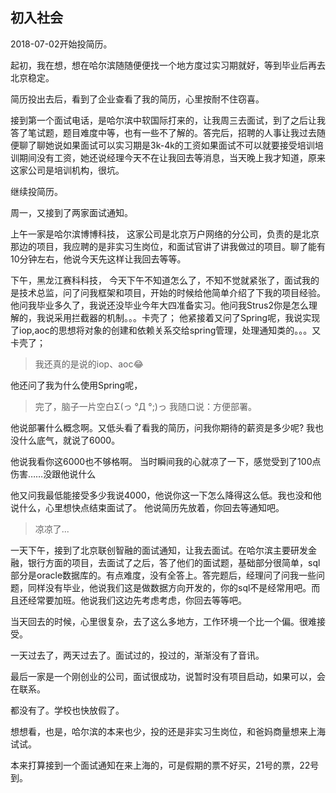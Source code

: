 ## 初入社会

2018-07-02开始投简历。

起初，我在想，想在哈尔滨随随便便找一个地方度过实习期就好，等到毕业后再去北京稳定。

简历投出去后，看到了企业查看了我的简历，心里按耐不住窃喜。

接到第一个面试电话，是哈尔滨中软国际打来的，让我周三去面试，到了之后让我答了笔试题，题目难度中等，也有一些不了解的。答完后，招聘的人事让我过去随便聊了聊她说如果面试可以实习期是3k-4k的工资如果面试不可以就要接受培训培训期间没有工资，她还说经理今天不在让我回去等消息，当天晚上我才知道，原来这家公司是培训机构，很坑。

继续投简历。

周一，又接到了两家面试通知。

上午一家是哈尔滨博博科技，
这家公司是北京万户网络的分公司，负责的是北京那边的项目，我应聘的是非实习生岗位，和面试官讲了讲我做过的项目。聊了能有10分钟左右，他说今天先这样让我回去等等。

下午，黑龙江赛科科技，
今天下午不知道怎么了，不知不觉就紧张了，面试我的是技术总监，问了问我框架和项目，开始的时候给他简单介绍了下我的项目经验。他问我毕业多久了，我说还没毕业今年大四准备实习。他问我Strus2你是怎么理解的，我说采用拦截器的机制。。。卡壳了；
他紧接着又问了Spring呢，我说实现了iop,aoc的思想将对象的创建和依赖关系交给spring管理，处理通知类的。。。又卡壳了；
> 我还真的是说的iop、aoc😂

他还问了我为什么使用Spring呢，
> 完了，脑子一片空白Σ(っ °Д °;)っ 我随口说：方便部署。

他说部署什么概念啊。又低头看了看我的简历，问我你期待的薪资是多少呢?
我也没什么底气，就说了6000。

他说我看你这6000也不够格啊。
当时瞬间我的心就凉了一下，感觉受到了100点伤害……没跟他说什么

他又问我最低能接受多少我说4000，他说你这一下怎么降得这么低。我也没和他说什么，心里想快点结束面试了。
他说简历先放着，你回去等通知吧。
> 凉凉了...

一天下午，接到了北京联创智融的面试通知，让我去面试。在哈尔滨主要研发金融，银行方面的项目，去面试了之后，答了他们的面试题，基础部分很简单，sql部分是oracle数据库的。有点难度，没有全答上。答完题后，经理问了问我一些问题，同样没有毕业，他说我们这是做数据方向开发的，你的sql不是经常用吧。而且还经常要加班。他说我们这边先考虑考虑，你回去等等吧。

当天回去的时候，心里很复杂，去了这么多地方，工作环境一个比一个偏。很难接受。

一天过去了，两天过去了。面试过的，投过的，渐渐没有了音讯。

最后一家是一个刚创业的公司，面试很成功，说暂时没有项目启动，如果可以，会在联系。

都没有了。学校也快放假了。

想想看，也是，哈尔滨的本来也少，投的还是非实习生岗位，和爸妈商量想来上海试试。

本来打算接到一个面试通知在来上海的，可是假期的票不好买，21号的票，22号到。
